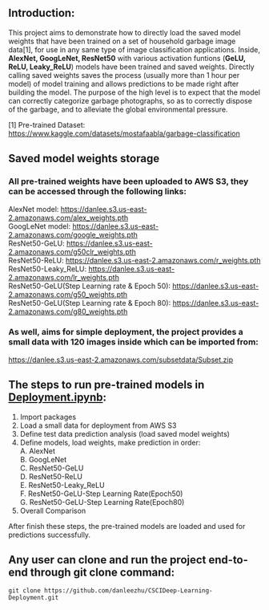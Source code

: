 ## Introduction: 
This project aims to demonstrate how to directly load the saved model weights that have been trained on a set of household garbage image data[1], for use in any same type of image classification applications. Inside, **AlexNet, GoogLeNet, ResNet50** with various activation funtions (**GeLU, ReLU, Leaky_ReLU**) models have been trained and saved weights. Directly calling saved weights saves the process (usually more than 1 hour per model) of model training and allows predictions to be made right after building the model. The purpose of the high level is to expect that the model can correctly categorize garbage photographs, so as to correctly dispose of the garbage, and to alleviate the global environmental pressure.

[1] Pre-trained Dataset: https://www.kaggle.com/datasets/mostafaabla/garbage-classification

## Saved model weights storage
### All pre-trained weights have been uploaded to AWS S3, they can be accessed through the following links:

AlexNet model: https://danlee.s3.us-east-2.amazonaws.com/alex_weights.pth  
GoogLeNet model: https://danlee.s3.us-east-2.amazonaws.com/google_weights.pth  
ResNet50-GeLU: https://danlee.s3.us-east-2.amazonaws.com/g50clr_weights.pth  
ResNet50-ReLU: https://danlee.s3.us-east-2.amazonaws.com/r_weights.pth  
ResNet50-Leaky_ReLU: https://danlee.s3.us-east-2.amazonaws.com/lr_weights.pth  
ResNet50-GeLU(Step Learning rate & Epoch 50): https://danlee.s3.us-east-2.amazonaws.com/g50_weights.pth  
ResNet50-GeLU(Step Learning rate & Epoch 80): https://danlee.s3.us-east-2.amazonaws.com/g80_weights.pth  

### As well, aims for simple deployment, the project provides a small data with 120 images inside which can be imported from:
   https://danlee.s3.us-east-2.amazonaws.com/subsetdata/Subset.zip

## The steps to run pre-trained models in [Deployment.ipynb](https://github.com/danleezhu/CSCIDeep-Learning-Deployment/blob/main/Deployment.ipynb):

1. Import packages
2. Load a small data for deployment from AWS S3
3. Define test data prediction analysis (load saved model weights)
4. Define models, load weights, make prediction in order:  
   A. AlexNet  
   B. GoogLeNet  
   C. ResNet50-GeLU  
   D. ResNet50-ReLU  
   E. ResNet50-Leaky_ReLU  
   F. ResNet50-GeLU-Step Learning Rate(Epoch50)  
   G. ResNet50-GeLU-Step Learning Rate(Epoch80)  
5. Overall Comparison  

After finish these steps, the pre-trained models are loaded and used for predictions successfully.

## Any user can clone and run the project end-to-end through git clone command:
```
git clone https://github.com/danleezhu/CSCIDeep-Learning-Deployment.git
```
   


